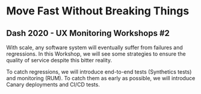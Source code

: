 # Move Fast Without Breaking Things
## Dash 2020 - UX Monitoring Workshops #2

With scale, any software system will eventually suffer from failures and regressions.
In this Workshop, we will see some strategies to ensure the quality of service despite this bitter reality.

To catch regressions, we will introduce end-to-end tests (Synthetics tests) and monitoring (RUM).
To catch them as early as possible, we will introduce Canary deployments and CI/CD tests.
